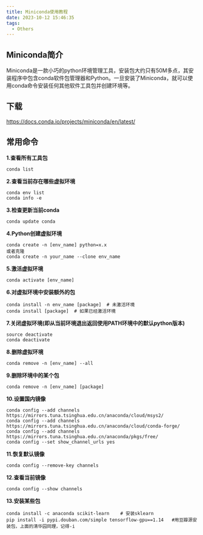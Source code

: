 ```yaml
---
title: Miniconda使用教程
date: 2023-10-12 15:46:35
tags:
  - Others
---
```


## Miniconda简介

Miniconda是一款小巧的python环境管理工具，安装包大约只有50M多点，其安装程序中包含conda软件包管理器和Python。一旦安装了Miniconda，就可以使用conda命令安装任何其他软件工具包并创建环境等。

## 下载

https://docs.conda.io/projects/miniconda/en/latest/

## 常用命令

**1.查看所有工具包**

```shell
conda list
```

**2.查看当前存在哪些虚拟环境**
```shell
conda env list 
conda info -e
```

**3.检查更新当前conda**
```shell
conda update conda
```

**4.Python创建虚拟环境**
```shell
conda create -n [env_name] python=x.x
或者克隆
conda create -n your_name --clone env_name
```

**5.激活虚拟环境**
```shell
conda activate [env_name]
```

**6.对虚拟环境中安装额外的包**
```shell
conda install -n env_name [package]  # 未激活环境
conda install [package]  # 如果已经激活环境
```

**7.关闭虚拟环境(即从当前环境退出返回使用PATH环境中的默认python版本)**
```shell
source deactivate  
conda deactivate 
```

**8.删除虚拟环境**
```shell
conda remove -n [env_name] --all
```

**9.删除环境中的某个包**
```shell
conda remove -n [env_name] [package]
```

**10.设置国内镜像**
```shell
conda config --add channels https://mirrors.tuna.tsinghua.edu.cn/anaconda/cloud/msys2/
conda config --add channels https://mirrors.tuna.tsinghua.edu.cn/anaconda/cloud/conda-forge/
conda config --add channels https://mirrors.tuna.tsinghua.edu.cn/anaconda/pkgs/free/
conda config --set show_channel_urls yes
```

**11.恢复默认镜像**
```shell
conda config --remove-key channels
```

**12.查看当前镜像**
```shell
conda config --show channels
```

**13.安装某些包**
```shell
conda install -c anaconda scikit-learn    # 安装sklearn
pip install -i pypi.douban.com/simple tensorflow-gpu==1.14   #用豆瓣源安装包，上面的清华园同理，记得-i
```


